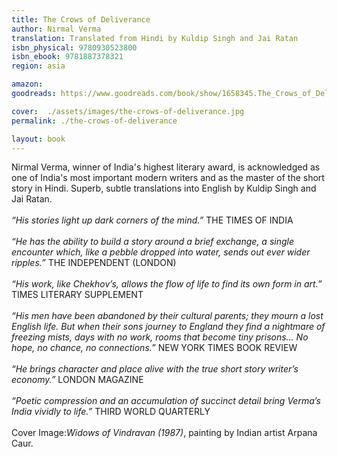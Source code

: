 ```yaml
---
title: The Crows of Deliverance
author: Nirmal Verma
translation: Translated from Hindi by Kuldip Singh and Jai Ratan
isbn_physical: 9780930523800
isbn_ebook: 9781887378321
region: asia

amazon: 
goodreads: https://www.goodreads.com/book/show/1658345.The_Crows_of_Deliverance

cover:  ./assets/images/the-crows-of-deliverance.jpg
permalink: ./the-crows-of-deliverance

layout: book
---
```


Nirmal Verma, winner of India's highest literary award, is acknowledged as one of India's most important modern writers and as the master of the short story in Hindi. Superb, subtle translations into English by Kuldip Singh and Jai Ratan.
<br><br>
*“His stories light up dark corners of the mind.”*  THE TIMES OF INDIA
<br><br>
*“He has the ability to build a story around a brief exchange, a single encounter which, like a pebble dropped into water, sends out ever wider ripples.”*  THE INDEPENDENT (LONDON)
<br><br>
*“His work, like Chekhov’s, allows the flow of life to find its own form in art.”* TIMES LITERARY SUPPLEMENT
<br><br>
*“His men have been abandoned by their cultural parents; they mourn a lost English life. But when their sons journey to England they find a nightmare of freezing mists, days with no work, rooms that become tiny prisons… No hope, no chance, no connections.”* 
NEW YORK TIMES BOOK REVIEW
<br><br> 
*“He brings character and place alive with the true short story writer’s economy.”*  LONDON MAGAZINE
<br><br>
*“Poetic compression and an accumulation of succinct detail bring Verma’s India vividly to life.”*		THIRD WORLD QUARTERLY
<br><br>
Cover Image:*Widows of Vindravan (1987)*, painting by Indian artist Arpana Caur.
